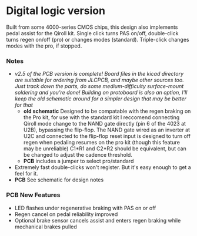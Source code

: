 # Digital logic version

Built from some 4000-series CMOS chips, this design also implements pedal assist for the Qiroll kit. Single click turns PAS on/off, double-click turns regen on/off (pro) or changes modes (standard). Triple-click changes modes with the pro, if stopped.

### Notes
* _v2.5 of the PCB version is complete! Board files in the kicad directory are suitable for ordering from JLCPCB, and maybe other sources too. Just track down the parts, do some medium-difficulty surface-mount soldering and you're done! Building on protoboard is also an option, I'll keep the old schematic around for a simpler design that may be better for that_
    - **old schematic** Designed to be compatable with the regen braking on the Pro kit, for use with the standard kit I reccomend connecting Qiroll mode change to the NAND gate directly (pin 6 of the 4023 at U2B), bypassing the flip-flop. The NAND gate wired as an inverter at U2C and connected to the flip-flop reset input is designed to turn off regen when pedaling resumes on the pro kit (though this feature may be unreliable) C1\*R1 and C2\*R2 should be equivalent, but can be changed to adjust the cadence threshold.   
    - **PCB** includes a jumper to select pro/standard
* Extremely fast double-clicks won't register. But it's easy enough to get a feel for it.
* **PCB** See schematic for design notes

### PCB New Features
* LED flashes under regenerative braking with PAS on or off
* Regen cancel on pedal reliability improved
* Optional brake sensor cancels assist and enters regen braking while mechanical brakes pulled
